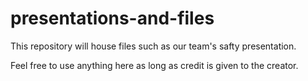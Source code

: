 # presentations-and-files

This repository will house files such as our team's safty presentation.

Feel free to use anything here as long as credit is given to the creator.
